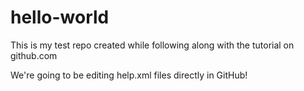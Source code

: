 # hello-world
This is my test repo created while following along with the tutorial on github.com

We're going to be editing help.xml files directly in GitHub! 
